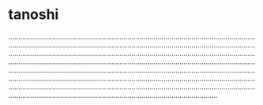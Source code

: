 # tanoshi

.............................................................................................................................................................................................................................................................................................................................................................................................................................................................................................................................................................................................................................................................................................................................................................................................................................................................................................................................................................................................................
